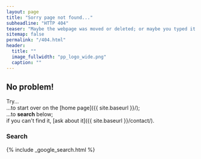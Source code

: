 ```yaml
---
layout: page
title: "Sorry page not found..."
subheadline: "HTTP 404"
teaser: "Maybe the webpage was moved or deleted; or maybe you typed it wrong?"
sitemap: false
permalink: "/404.html"
header:
  title: ""
  image_fullwidth: "pp_logo_wide.png"
  caption: ""
---
```

## No problem!

Try...  
...to start over on the [home page]({{ site.baseurl }}/);  
...to **search** below;  
if you can't find it, [ask about it]({{ site.baseurl }}/contact/).

### Search

{% include _google_search.html %}
